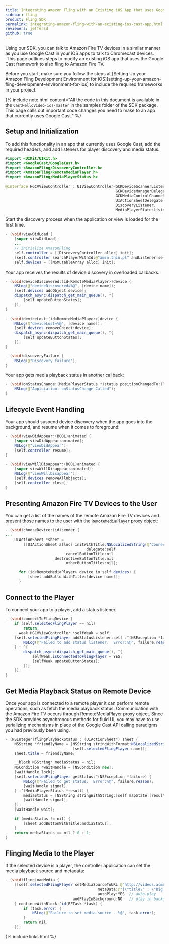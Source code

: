 ```yaml
---
title: Integrating Amazon Fling with an Existing iOS App that uses Google Cast
sidebar: fling
product: Fling SDK
permalink: integrating-amazon-fling-with-an-existing-ios-cast-app.html
reviewers: jeffersd
github: true
---
```


Using our SDK, you can talk to Amazon Fire TV devices in a similar manner as you use Google Cast in your iOS apps to talk to Chromecast devices.  This page outlines steps to modify an existing iOS app that uses the Google Cast framework to also fling to Amazon Fire TV.

Before you start, make sure you follow the steps at [Setting Up your Amazon Fling Development Environment for iOS][setting-up-your-amazon-fling-development-environment-for-ios] to include the required frameworks in your project.  

{% include note.html content="All the code in this document is available in the `CastHelloVideo-ios-master` in the samples folder of the SDK package. This page calls out important code changes you need to make to an app that currently uses Google Cast." %}

## Setup and Initialization

To add this functionality in an app that currently uses Google Cast, add the required headers, and add listeners for player discovery and media status.  

```java
#import <UIKit/UIKit.h>
#import <GoogleCast/GoogleCast.h>
#import <AmazonFling/DiscoveryController.h>
#import <AmazonFling/RemoteMediaPlayer.h>
#import <AmazonFling/MediaPlayerStatus.h>

@interface HGCVViewController : UIViewController<GCKDeviceScannerListener,
                                                 GCKDeviceManagerDelegate,
                                                 GCKMediaControlChannelDelegate,
                                                 UIActionSheetDelegate,
                                                 DiscoveryListener,
                                                 MediaPlayerStatusListener>
```

Start the discovery process when the application or view is loaded for the first time.

```java
- (void)viewDidLoad {
    [super viewDidLoad];
    ...
    // Initialize AmazonFling
    self.controller = [[DiscoveryController alloc] init];
    [self.controller searchPlayerWithId:@"amzn.thin.pl" andListener:self];
    self.devices = [[NSMutableArray alloc] init];
```

Your app receives the results of device discovery in overloaded callbacks.

```java
- (void)deviceDiscovered:(id<RemoteMediaPlayer>)device {
    NSLog(@"deviceDiscovered=%@", [device name]);
    [self.devices addObject:device];
    dispatch_async(dispatch_get_main_queue(), ^{
        [self updateButtonStates];
    });
}

- (void)deviceLost:(id<RemoteMediaPlayer>)device {
    NSLog(@"deviceLost=%@", [device name]);
    [self.devices removeObject:device];
    dispatch_async(dispatch_get_main_queue(), ^{
        [self updateButtonStates];
    });
}

- (void)discoveryFailure {
    NSLog(@"Discovery failure");
}
```

Your app gets media playback status in another callback:

```java
- (void)onStatusChange:(MediaPlayerStatus *)status positionChangedTo:(long long)position {
    NSLog(@"Applciation: onStatusChange Called");
}
```

## Lifecycle Event Handling

Your app should suspend device discovery when the app goes into the background, and resume when it comes to foreground:  

```java
- (void)viewDidAppear:(BOOL)animated {
    [super viewDidAppear:animated];
    NSLog(@"viewDidAppear");
    [self.controller resume];
}

- (void)viewWillDisappear:(BOOL)animated {
    [super viewWillDisappear:animated];
    NSLog(@"viewWillDisappear");
    [self.devices removeAllObjects];
    [self.controller close];
}
```

## Presenting Amazon Fire TV Devices to the User

You can get a list of the names of the remote Amazon Fire TV devices and present those names to the user with the `RemoteMediaPlayer` proxy object:

```java
- (void)chooseDevice:(id)sender {
...
    UIActionSheet *sheet =
        [[UIActionSheet alloc] initWithTitle:NSLocalizedString(@"Connect to Device", nil)
                                    delegate:self
                           cancelButtonTitle:nil
                      destructiveButtonTitle:nil
                           otherButtonTitles:nil];

      for (id<RemoteMediaPlayer> device in self.devices) {
          [sheet addButtonWithTitle:[device name]];
      }
```

## Connect to the Player

To connect your app to a player, add a status listener.

```java
- (void)connectToFlingDevice {
    if (self.selectedFlingPlayer == nil)
        return;
    __weak HGCVViewController *selfWeak = self;
    [self.selectedFlingPlayer addStatusListener:self :^(NSException *failure) {
        NSLog(@"Failed to add status listener.  Error:%@", failure.reason);
    } : ^{
        dispatch_async(dispatch_get_main_queue(), ^{
            selfWeak.isConnectedToFlingPlayer = YES;
            [selfWeak updateButtonStates];
        });
    }];
}
```

## Get Media Playback Status on Remote Device

Once your app is connected to a remote player it can perform remote operations, such as fetch the media playback status. Communication with the Amazon Fire TV occurs through RemoteMediaPlayer proxy object. Since the SDK provides asynchronous methods for fluid UI, you may have to use serializing mechanisms in place of the Google Cast API calling paradigms you had previously been using.

```java
- (NSInteger)flingPlaybackStatus : (UIActionSheet*) sheet {
    NSString *friendlyName = [NSString stringWithFormat:NSLocalizedString(@"Casting to %@", nil),
                              [self.selectedFlingPlayer name]];
    sheet.title = friendlyName;

    __block NSString* mediaStatus = nil;
    NSCondition *waitHandle = [NSCondition new];
    [waitHandle lock];
    [self.selectedFlingPlayer getStatus:^(NSException *failure) {
        NSLog(@"Failed to get status.  Error:%@", failure.reason);
        [waitHandle signal];
    } :^(MediaPlayerStatus *result) {
        mediaStatus = [NSString stringWithString:[self mapState:[result getState]]];
        [waitHandle signal];
    }];
    [waitHandle wait];

    if (mediaStatus != nil) {
        [sheet addButtonWithTitle:mediaStatus];
    }
    return mediaStatus == nil ? 0 : 1;
}
```

## Flinging Media to the Player

If the selected device is a player, the controller application can set the media playback source and metadata:

```java
- (void)flingLoadMedia {
    [[self.selectedFlingPlayer setMediaSourceToURL:@"http://videos.acme.com/url_to_video"
                                         metaData:@"{\"title\" : \"Big Buck Bunny (2008)\"}" // meta data in JSON format
                                         autoPlay:YES  // auto-play
                              andPlayInBackground:NO   // play in background
    ] continueWithBlock:^id(BFTask *task) {
        if (task.error) {
            NSLog(@"Failure to set media source - %@", task.error);
        }
        return nil;
    }];
```

{% include links.html %}